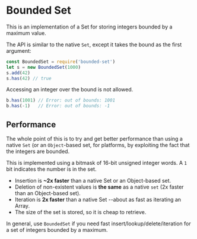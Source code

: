 Bounded Set
===========

This is an implementation of a Set for storing integers bounded by a maximum value.

The API is similar to the native `Set`, except it takes the bound as the first argument:

```js
const BoundedSet = require('bounded-set')
let s = new BoundedSet(1000)
s.add(42)
s.has(42) // true
```

Accessing an integer over the bound is not allowed.

```js
b.has(1001) // Error: out of bounds: 1001
b.has(-1)   // Error: out of bounds: -1
```


Performance
-----------

The whole point of this is to try and get better performance than using a native `Set` (or an `Object`-based set, for platforms, by exploiting the fact that the integers are bounded.

This is implemented using a bitmask of 16-bit unsigned integer words. A `1` bit indicates the number is in the set.

- Insertion is **~2x faster** than a native Set or an Object-based set.
- Deletion of non-existent values is **the same** as a native `set` (2x faster than an Object-based set).
- Iteration is **2x faster** than a native Set --about as fast as iterating an Array.
- The size of the set is stored, so it is cheap to retrieve.

In general, use `BoundedSet` if you need fast insert/lookup/delete/iteration for a set of integers bounded by a maximum.

